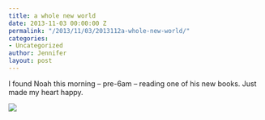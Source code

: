 ```yaml
---
title: a whole new world
date: 2013-11-03 00:00:00 Z
permalink: "/2013/11/03/2013112a-whole-new-world/"
categories:
- Uncategorized
author: Jennifer
layout: post
---
```


I found Noah this morning &#8211; pre-6am &#8211; reading one of his new books. Just made my heart happy.&nbsp;

<div class="image-gallery-wrapper">
  <p>
    <img src="/teamelam/assets/images/a-whole-new-world/2013-10-25+06.51.03.jpg" />
  </p>
</div>
